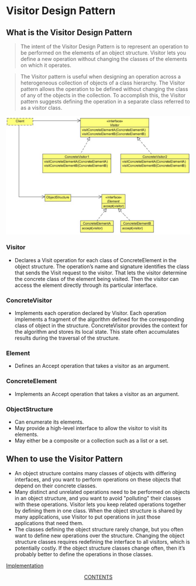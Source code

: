 #   Visitor Design Pattern


##  What is the Visitor Design Pattern
>   The intent of the Visitor Design Pattern is to represent an operation to be performed on the elements of an object structure. Visitor
    lets you define a new operation without changing the classes of the elements on which it operates.
    
>   The Visitor pattern is useful when designing an operation across a heterogeneous collection of objects of a class hierarchy. The
    Visitor pattern allows the operation to be defined without changing the class of any of the objects in the collection. To accomplish
    this, the Visitor pattern suggests defining the operation in a separate class referred to as a visitor class.
    
![UML diagram](https://github.com/11andrew1991/design_patterns/blob/master/Visitor/img/visitor.PNG)


### Visitor
-   Declares a Visit operation for each class of ConcreteElement in the object structure. The operation’s name and signature
    identifies the class that sends the Visit request to the visitor. That lets the visitor determine the concrete class of the
    element being visited. Then the visitor can access the element directly through its particular interface.

### ConcreteVisitor
-   Implements each operation declared by Visitor. Each operation implements a fragment of the algorithm defined for the
    corresponding class of object in the structure. ConcreteVisitor provides the context for the algorithm and stores its local
    state. This state often accumulates results during the traversal of the structure.

### Element
-   Defines an Accept operation that takes a visitor as an argument.

### ConcreteElement
-   Implements an Accept operation that takes a visitor as an argument.

### ObjectStructure
-   Can enumerate its elements.
-   May provide a high-level interface to allow the visitor to visit its elements.
-   May either be a composite or a collection such as a list or a set.


##  When to use the Visitor Pattern
-   An object structure contains many classes of objects with differing interfaces, and you want to perform operations on these
    objects that depend on their concrete classes.
-   Many distinct and unrelated operations need to be performed on objects in an object structure, and you want to avoid "polluting"
    their classes with these operations. Visitor lets you keep related operations together by defining them in one class. When the
    object structure is shared by many applications, use Visitor to put operations in just those applications that need them.
-   The classes defining the object structure rarely change, but you often want to define new operations over the structure. Changing
    the object structure classes requires redefining the interface to all visitors, which is potentially costly. If the object structure
    classes change often, then it’s probably better to define the operations in those classes.
    
    
[Implementation](https://github.com/11andrew1991/design_patterns/tree/master/Visitor/app/)


<p align="center">
  <a href="https://github.com/11andrew1991/design_patterns#design-patterns">CONTENTS</a>
</p>